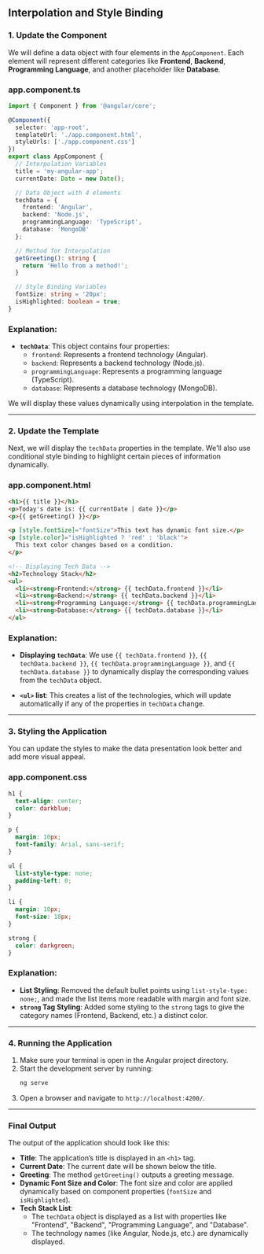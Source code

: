 ## Interpolation and Style Binding

### **1. Update the Component**

We will define a data object with four elements in the `AppComponent`. Each element will represent different categories like **Frontend**, **Backend**, **Programming Language**, and another placeholder like **Database**.

### **app.component.ts**

```typescript
import { Component } from '@angular/core';

@Component({
  selector: 'app-root',
  templateUrl: './app.component.html',
  styleUrls: ['./app.component.css']
})
export class AppComponent {
  // Interpolation Variables
  title = 'my-angular-app';
  currentDate: Date = new Date();

  // Data Object with 4 elements
  techData = {
    frontend: 'Angular',
    backend: 'Node.js',
    programmingLanguage: 'TypeScript',
    database: 'MongoDB'
  };

  // Method for Interpolation
  getGreeting(): string {
    return 'Hello from a method!';
  }

  // Style Binding Variables
  fontSize: string = '20px';
  isHighlighted: boolean = true;
}
```

### Explanation:
- **`techData`**: This object contains four properties:
  - `frontend`: Represents a frontend technology (Angular).
  - `backend`: Represents a backend technology (Node.js).
  - `programmingLanguage`: Represents a programming language (TypeScript).
  - `database`: Represents a database technology (MongoDB).
  
We will display these values dynamically using interpolation in the template.

---

### **2. Update the Template**

Next, we will display the `techData` properties in the template. We'll also use conditional style binding to highlight certain pieces of information dynamically.

### **app.component.html**

```html
<h1>{{ title }}</h1>
<p>Today's date is: {{ currentDate | date }}</p>
<p>{{ getGreeting() }}</p>

<p [style.fontSize]="fontSize">This text has dynamic font size.</p>
<p [style.color]="isHighlighted ? 'red' : 'black'">
  This text color changes based on a condition.
</p>

<!-- Displaying Tech Data -->
<h2>Technology Stack</h2>
<ul>
  <li><strong>Frontend:</strong> {{ techData.frontend }}</li>
  <li><strong>Backend:</strong> {{ techData.backend }}</li>
  <li><strong>Programming Language:</strong> {{ techData.programmingLanguage }}</li>
  <li><strong>Database:</strong> {{ techData.database }}</li>
</ul>
```

### Explanation:
- **Displaying `techData`**: We use `{{ techData.frontend }}`, `{{ techData.backend }}`, `{{ techData.programmingLanguage }}`, and `{{ techData.database }}` to dynamically display the corresponding values from the `techData` object.
  
- **`<ul>` list**: This creates a list of the technologies, which will update automatically if any of the properties in `techData` change.

---

### **3. Styling the Application**

You can update the styles to make the data presentation look better and add more visual appeal.

### **app.component.css**

```css
h1 {
  text-align: center;
  color: darkblue;
}

p {
  margin: 10px;
  font-family: Arial, sans-serif;
}

ul {
  list-style-type: none;
  padding-left: 0;
}

li {
  margin: 10px;
  font-size: 18px;
}

strong {
  color: darkgreen;
}
```

### Explanation:
- **List Styling**: Removed the default bullet points using `list-style-type: none;`, and made the list items more readable with margin and font size.
- **`strong` Tag Styling**: Added some styling to the `strong` tags to give the category names (Frontend, Backend, etc.) a distinct color.

---

### **4. Running the Application**

1. Make sure your terminal is open in the Angular project directory.
2. Start the development server by running:
   ```bash
   ng serve
   ```
3. Open a browser and navigate to `http://localhost:4200/`.

---

### **Final Output**

The output of the application should look like this:

- **Title**: The application’s title is displayed in an `<h1>` tag.
- **Current Date**: The current date will be shown below the title.
- **Greeting**: The method `getGreeting()` outputs a greeting message.
- **Dynamic Font Size and Color**: The font size and color are applied dynamically based on component properties (`fontSize` and `isHighlighted`).
- **Tech Stack List**:
  - The `techData` object is displayed as a list with properties like "Frontend", "Backend", "Programming Language", and "Database".
  - The technology names (like Angular, Node.js, etc.) are dynamically displayed.

